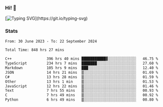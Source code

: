 ### Hi!  👋

[![Typing SVG](https://readme-typing-svg.herokuapp.com?font=Fira+Code&pause=1000&width=435&lines=Hello!+I'm+Texiwustion.)](https://git.io/typing-svg)

### Stats

<!--START_SECTION:waka-->

```txt
From: 30 June 2023 - To: 22 September 2024

Total Time: 848 hrs 27 mins

C++                396 hrs 40 mins ███████████▓░░░░░░░░░░░░░   46.75 %
TypeScript         234 hrs 7 mins  ███████░░░░░░░░░░░░░░░░░░   27.60 %
Markdown           105 hrs 9 mins  ███░░░░░░░░░░░░░░░░░░░░░░   12.40 %
JSON               14 hrs 21 mins  ▒░░░░░░░░░░░░░░░░░░░░░░░░   01.69 %
C#                 13 hrs 28 mins  ▒░░░░░░░░░░░░░░░░░░░░░░░░   01.59 %
Other              13 hrs 1 min    ▒░░░░░░░░░░░░░░░░░░░░░░░░   01.53 %
JavaScript         12 hrs 22 mins  ▒░░░░░░░░░░░░░░░░░░░░░░░░   01.46 %
Text               7 hrs 55 mins   ▒░░░░░░░░░░░░░░░░░░░░░░░░   00.93 %
C                  7 hrs 49 mins   ▒░░░░░░░░░░░░░░░░░░░░░░░░   00.92 %
Python             6 hrs 49 mins   ▒░░░░░░░░░░░░░░░░░░░░░░░░   00.80 %
```

<!--END_SECTION:waka-->

